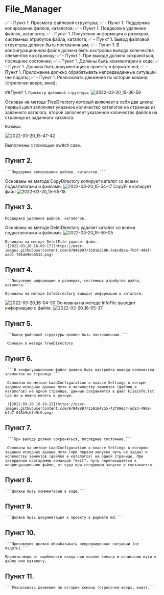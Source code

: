 # File_Manager

:white_check_mark:	- Пункт 1. Просмотр файловой структуры;
:white_check_mark:	- Пункт 1. Поддержка копирование файлов, каталогов;
:white_check_mark:	- Пункт 1. Поддержка удаление файлов, каталогов;
:white_check_mark:	- Пункт 1. Получение информации о размерах, системных атрибутов файла, каталога;
:white_check_mark:	- Пункт 1. Вывод файловой структуры должен быть постраничным;
:white_check_mark:	- Пункт 1. В конфигурационном файле должна быть настройка вывода количества элементов на страницу;
:white_check_mark:	- Пункт 1. При выходе должно сохраняться, последнее состояние;
:white_check_mark:	- Пункт 1. Должны быть комментарии в коде;
:white_check_mark:	- Пункт 1. Должна быть документация к проекту в формате md;
:white_check_mark:	- Пункт 1. Приложение должно обрабатывать непредвиденные ситуации (не падать);
:white_check_mark:	- Пункт 1. Реализовать движение по истории команд (стрелочки вверх, вниз);

##Пункт 1.
    ```Просмотр файловой структуры.```
![2022-03-20_15-36-59](https://user-images.githubusercontent.com/97848897/159162689-3d8679df-5538-4260-94e1-1bf2b63d3a70.png)

  Основан на методе TreeDirectory который включает в себя два цикла: первый цикл заполняет указаное количество каталогов на странице из заданного каталога, второй заполняет указанное количество файлов на странице из заданного каталога.


    Команды
![2022-03-20_15-47-42](https://user-images.githubusercontent.com/97848897/159163046-8f4134ca-e130-4ad7-a449-6ac51a52d11e.png)

Выполнены с помощью switch case.

## Пункт 2.
    ```Поддержка копирование файлов, каталогов.```
 
  Основаны на методе CopyDirectory копирует каталог со всеми подкаталогами и файлами.
![2022-03-20_15-54-17](https://user-images.githubusercontent.com/97848897/159163294-77c40cdf-ed37-40bd-bfd1-a1d859439593.png)
 CopyFile копирует файл
![2022-03-20_15-55-18](https://user-images.githubusercontent.com/97848897/159163327-1df4bd2e-515c-490d-bbb0-25dedf50f8e8.png)
   
 ## Пункт 3.
   ```Поддержка удаление файлов, каталогов.```
   
   Основаны на методе DeletDirectory удаляет каталог со всеми подкаталогами и файлами.
 ![2022-03-20_15-59-05](https://user-images.githubusercontent.com/97848897/159163440-75518872-6d49-4516-91ff-7bef063a6bce.png)

    Основаны на методе DeletFile удаляет файл.
    ![2022-03-20_16-00-17](https://user-images.githubusercontent.com/97848897/159163506-7e6cd8aa-7bbf-4d9f-aed1-f06de9eb6513.png)
  
  ## Пункт 4.
    ```Получение информации о размерах, системных атрибутов файла, каталога.```

    Основаны на методе InfoDirectory выводит информацию о каталоге.
![2022-03-20_16-04-30](https://user-images.githubusercontent.com/97848897/159163661-656141a1-9648-4101-9a74-a3f0a7a12d68.png)
    Основаны на методе InfoFile выводит информацию о файле.
![2022-03-20_16-05-37](https://user-images.githubusercontent.com/97848897/159163713-2a2ddfd2-0ba3-4669-80f6-11f3c382239c.png)

  ## Пункт 5.
    ```Вывод файловой структуры должен быть постраничным.```

     Основан в методе TreeDirectory  
     
  ## Пункт 6.    
     ```В конфигурационном файле должна быть настройка вывода количества элементов на страницу.```
     
     Основаны на методе LoadConfiguration и классе Settings в которм заданны исходные данные пути и количеству эементов (файлов и каталогов) на одной странице. данные сохраняются в файл FileInfo.txt где их и можно менять в ручную.
     
     ![2022-03-20_16-19-22](https://user-images.githubusercontent.com/97848897/159164255-42f08e34-ad83-4908-bfa7-048b9cb7e9c0.png)

  ## Пункт 7.    
     ```При выходе должно сохраняться, последнее состояние.```
     
     Основаны на методе LoadConfiguration и классе Settings в котором заданны исходные данные пути (при первом запуске путь не задан) и количеству эементов (файлов и каталогов) на одной странице. При заверщении прогараммы командой "exit", путь переписывается в конфигурационном файле, от куда при следующем запуске и считывается.
     
  ## Пункт 8.    
    ```Должны быть комментарии в коде.```
    
  ## Пункт 9.     
    ```Должна быть документация к проекту в формате md.```
    
  ## Пункт 10.    
    ```Приложение должно обрабатывать непредвиденные ситуации (не падать).```
    
    Приняты меры от ощибочного ввода при вызове команд и написанию пути к файлу или каталогу. 
    
  ## Пункт 11.    
    ```Реализовать движение по истории команд (стрелочки вверх, вниз).```
    
    
